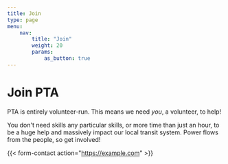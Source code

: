 ```yaml
---
title: Join
type: page
menu:
    nav:
        title: "Join"
        weight: 20
        params:
            as_button: true
---
```


# Join PTA

PTA is entirely volunteer-run. This means we need *you*, a volunteer, to help!

You don't need skills any particular skills, or more time than just an hour, to
be a huge help and massively impact our local transit system. Power flows from
the people, so get involved!

{{< form-contact action="https://example.com"  >}}
